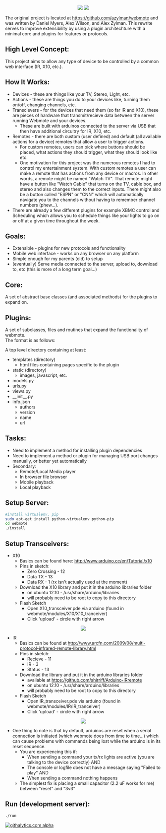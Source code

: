 <p align="center">
  <img src="https://raw.github.com/dandroid88/webmote/master/server/webmote_django/static/remote.png"/>
  <img src="https://raw.github.com/dandroid88/webmote/master/server/webmote_django/static/record.png"/>
</p>

The original project is located at https://github.com/azylman/webmote and was written by Daniel Myers, Alex Wilson, and Alex Zylman. This rewrite serves to improve extensibility by using a plugin architechture with a minimal core and plugins for features or protocols.

High Level Concept: 
-------------------
This project aims to allow any type of device to be controlled by a common web interface (IR, X10, etc.).

How It Works:  
-------------
* Devices - these are things like your TV, Stereo, Light, etc.  
* Actions - these are things you do to your devices like, turning them on/off, changing channels, etc.
* Transcievers - for the devices that need them (so far IR and X10), these are pieces of hardware that transmit/recieve data between the server running Webmote and your devices.  
    * These are built with arduinos connected to the server via USB that then have additional circuitry for IR, X10, etc.  
* Remotes - there are both custom (user defined) and default (all available actions for a device) remotes that allow a user to trigger actions.  
    * For custom remotes, users can pick where buttons should be placed, what actions they should trigger, what they should look like etc.  
    * One motivation for this project was the numerous remotes I had to control my entertainment system.  With custom remotes a user can make a remote that has actions from any device or macros.  In other words, a remote might be named "Watch TV".  That remote might have a button like "Watch Cable" that turns on the TV, cable box, and stereo and also changes them to the correct inputs.  There might also be a button called "ESPN" or "CNN" which will automatically navigate you to the channels without having to remember channel numbers (phew...).  
* There are already a few different plugins for example XBMC control and Scheduling which allows you to schedule things like your lights to go on or off at a given time throughout the week.  


Goals:
------
* Extensible - plugins for new protocols and functionality  
* Mobile web interface - works on any browser on any platform  
* Simple enough for my parents (old) to setup  
* (eventually) Serve media connected to the server, upload to, download to, etc (this is more of a long term goal...)  


Core:
-----------------
A set of abstract base classes (and associated methods) for the plugins to expand on.


Plugins:
-------------------
A set of subclasses, files and routines that expand the functionality of webmote.  
The format is as follows:  

A top level directory containing at least:  
* templates (directory)  
    * html files containing pages specific to the plugin  
* static    (directory)  
    * images, javascript, etc.  
* models.py  
* urls.py  
* views.py  
* \_\_init\_\_.py  
* info.json  
    * authors  
    * version  
    * name  
    * url  


Tasks:
------
* Need to implement a method for installing plugin dependencies  
* Need to implement a method or plugin for managing USB port changes manually, or better yet automatically  
* Secondary:  
    * Remote/Local Media player  
    * In browser file browser  
    * Mobile playback  
    * Local playback  
 

Setup Server:
-------------
```bash
#install virtualenv, pip
sudo apt-get install python-virtualenv python-pip
cd webmote
./install
```

Setup Transceivers:
-------------------
* X10  
    * Basics can be found here: http://www.arduino.cc/en/Tutorial/x10  
    * Pins in sketch:  
        * Zero Crossing - 12
        * Data TX - 13
        * Data RX - 1 (rx isn't actually used at the moment)
    * Download the X10 library and put it in the arduino libraries folder 
        * on ubuntu 12.10 - /usr/share/arduino/libraries
        * will probably need to be root to copy to this directory
    * Flash Sketch
        * Open X10\_transceiver.pde via arduino (found in webmote/modules/X10/X10\_tranceiver)
        * Click 'upload' - circle with right arrow

<p align="center">
  <img src="https://raw.github.com/dandroid88/webmote/master/modules/X10/X10_transceiver/Arduino---PSC05.png"/>
</p>



* IR
    * Basics can be found at http://www.arcfn.com/2009/08/multi-protocol-infrared-remote-library.html
    * Pins in sketch:
        * Recieve - 11
        * IR - 3
        * Status - 13
    * Download the library and put it in the arduino libraries folder
        * available at https://github.com/shirriff/Arduino-IRremote
        * on ubuntu 12.10 - /usr/share/arduino/libraries
        * will probably need to be root to copy to this directory
    * Flash Sketch
        * Open IR\_transceiver.pde via arduino (found in webmote/modules/IR/IR\_tranceiver)
        * Click 'upload' - circle with right arrow

<p align="center">
  <img src="https://raw.github.com/dandroid88/webmote/master/modules/IR/IR_transceiver/Webmote---Infrared-Transceiver.png"/>
</p>


* One thing to note is that by default, arduinos are reset when a serial connection is initiated (which webmote does from time to time...) which can cause problems with commands being lost while the arduino is in its reset sequence.
    * You are experiencing this if:
        * When sending a command your tx/rx lights are active (you are talking to the device correctly) AND
        * The console or logfile does not have a message saying "Failed to play" AND
        * When sending a command nothing happens
    * The simplest fix is placing a small capacitor (2.2 uF works for me) between "reset" and "3v3"

Run (development server):
-------------------------
```bash
./run
```

[![githalytics.com alpha](https://cruel-carlota.pagodabox.com/c6a7739f49d37ca82a30b8c7debe7609 "githalytics.com")](http://githalytics.com/dandroid88/webmote)
